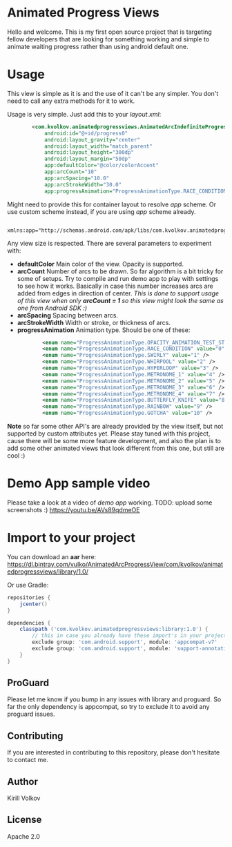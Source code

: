 # Animated Progress Views

Hello and welcome.
This is my first open source project that is targeting fellow developers that are looking for something working and simple to animate waiting progress rather than using android default one.


Usage
======
This view is simple as it is and the use of it can't be any simpler. You don't need to call any extra methods for it to work.

Usage is very simple. Just add this to your *layout.xml*:
```xml
        <com.kvolkov.animatedprogressviews.AnimatedArcIndefiniteProgressView
            android:id="@+id/progress0"
            android:layout_gravity="center"
            android:layout_width="match_parent"
            android:layout_height="300dp"
            android:layout_margin="50dp"
            app:defaultColor="@color/colorAccent"
            app:arcCount="10"
            app:arcSpacing="10.0"
            app:arcStrokeWidth="30.0"
            app:progressAnimation="ProgressAnimationType.RACE_CONDITION"/>
```

Might need to provide this for container layout to resolve *app* scheme. Or use custom scheme instead, if you are using *app* scheme already.
```
  xmlns:app="http://schemas.android.com/apk/libs/com.kvolkov.animatedprogressviews.AnimatedArcIndefiniteProgressView"
```

Any view size is respected. There are several parameters to experiment with:
 - **defaultColor** Main color of the view. Opacity is supported.
 - **arcCount** Number of arcs to be drawn. So far algorithm is a bit tricky for some of setups. Try to compile and run demo app to play with settings to see how it works. Basically in case this number increases arcs are added from edges in direction of center. *This is done to support usage of this view when only **arcCount = 1** so this view might look the same as one from Android SDK :)*
 - **arcSpacing** Spacing between arcs.
 - **arcStrokeWidth** Width or stroke, or thickness of arcs.
 - **progressAnimation** Animation type. Should be one of these:
    ```xml
            <enum name="ProgressAnimationType.OPACITY_ANIMATION_TEST_STUB" value="-1" />
            <enum name="ProgressAnimationType.RACE_CONDITION" value="0" />
            <enum name="ProgressAnimationType.SWIRLY" value="1" />
            <enum name="ProgressAnimationType.WHIRPOOL" value="2" />
            <enum name="ProgressAnimationType.HYPERLOOP" value="3" />
            <enum name="ProgressAnimationType.METRONOME_1" value="4" />
            <enum name="ProgressAnimationType.METRONOME_2" value="5" />
            <enum name="ProgressAnimationType.METRONOME_3" value="6" />
            <enum name="ProgressAnimationType.METRONOME_4" value="7" />
            <enum name="ProgressAnimationType.BUTTERFLY_KNIFE" value="8" />
            <enum name="ProgressAnimationType.RAINBOW" value="9" />
            <enum name="ProgressAnimationType.GOTCHA" value="10" />
    ```

  **Note** so far some other API's are already provided by the view itself, but not supported by custom attributes yet. Please stay tuned with this project, cause there will be some more feature development, and also the plan is to add some other animated views that look different from this one, but still are cool :)


**Demo App sample video**
======
Please take a look at a video of *demo app* working. TODO: upload some screenshots :)
https://youtu.be/AVs89qdmeOE


**Import to your project**
======
You can download an **aar** here: https://dl.bintray.com/vulko/AnimatedArcProgressView/com/kvolkov/animatedprogressviews/library/1.0/

Or use Gradle:
```gradle
repositories {
    jcenter()
}

dependencies {
    classpath ('com.kvolkov.animatedprogressviews:library:1.0') {
        // this in case you already have these import's in your project, otherwise skip it
        exclude group: 'com.android.support', module: 'appcompat-v7'
        exclude group: 'com.android.support', module: 'support-annotations'
    }
}
```


ProGuard
------
Please let me know if you bump in any issues with library and proguard. So far the only dependency is appcompat, so try to exclude it to avoid any proguard issues.


Contributing
------
If you are interested in contributing to this repository, please don't hesitate to contact me.


Author
------
Kirill Volkov


License
------
Apache 2.0
